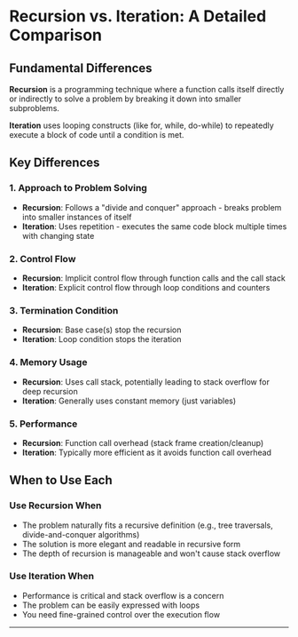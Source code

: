 # Recursion vs. Iteration: A Detailed Comparison

## Fundamental Differences

**Recursion** is a programming technique where a function calls itself directly or indirectly to solve a problem by breaking it down into smaller subproblems.

**Iteration** uses looping constructs (like for, while, do-while) to repeatedly execute a block of code until a condition is met.

## Key Differences

### 1. Approach to Problem Solving

- **Recursion**: Follows a "divide and conquer" approach - breaks problem into smaller instances of itself
- **Iteration**: Uses repetition - executes the same code block multiple times with changing state

### 2. Control Flow

- **Recursion**: Implicit control flow through function calls and the call stack
- **Iteration**: Explicit control flow through loop conditions and counters

### 3. Termination Condition

- **Recursion**: Base case(s) stop the recursion
- **Iteration**: Loop condition stops the iteration

### 4. Memory Usage

- **Recursion**: Uses call stack, potentially leading to stack overflow for deep recursion
- **Iteration**: Generally uses constant memory (just variables)

### 5. Performance

- **Recursion**: Function call overhead (stack frame creation/cleanup)
- **Iteration**: Typically more efficient as it avoids function call overhead

## When to Use Each

### Use Recursion When

- The problem naturally fits a recursive definition (e.g., tree traversals, divide-and-conquer algorithms)
- The solution is more elegant and readable in recursive form
- The depth of recursion is manageable and won't cause stack overflow

### Use Iteration When

- Performance is critical and stack overflow is a concern
- The problem can be easily expressed with loops
- You need fine-grained control over the execution flow

---

